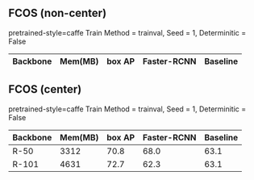 ## FCOS (non-center)
pretrained-style=caffe Train Method = trainval,  Seed = 1,   Determinitic = False 


| Backbone | Mem(MB) | box AP | Faster-RCNN | Baseline |
|----------|---------|--------|-------------|----------|



## FCOS (center)
pretrained-style=caffe Train Method = trainval,  Seed = 1,   Determinitic = False 


| Backbone | Mem(MB) | box AP | Faster-RCNN | Baseline |
|----------|---------|--------|-------------|----------|
| R-50     | 3312    | 70.8   | 68.0        | 63.1     |
| R-101    | 4631    | 72.7   | 62.3        | 63.1     |
